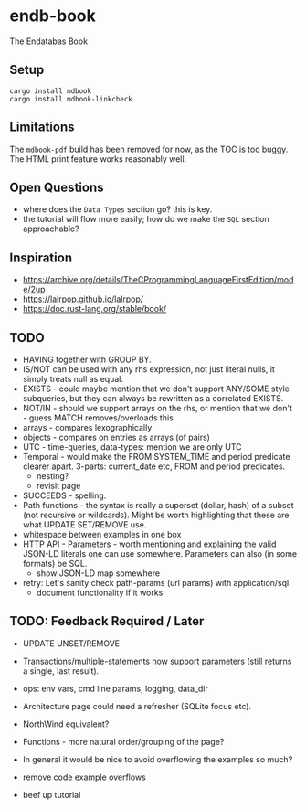 # endb-book

The Endatabas Book

## Setup

```
cargo install mdbook
cargo install mdbook-linkcheck
```

## Limitations

The `mdbook-pdf` build has been removed for now, as the TOC is too buggy.
The HTML print feature works reasonably well.

## Open Questions

* where does the `Data Types` section go? this is key.
* the tutorial will flow more easily; how do we make the `SQL` section approachable?

## Inspiration

* https://archive.org/details/TheCProgrammingLanguageFirstEdition/mode/2up
* https://lalrpop.github.io/lalrpop/
* https://doc.rust-lang.org/stable/book/

## TODO

* HAVING together with GROUP BY.
* IS/NOT can be used with any rhs expression, not just literal nulls, it simply treats null as equal.
* EXISTS - could maybe mention that we don't support ANY/SOME style subqueries, but they can always be rewritten as a correlated EXISTS.
* NOT/IN - should we support arrays on the rhs, or mention that we don't - guess MATCH removes/overloads this
* arrays - compares lexographically
* objects - compares on entries as arrays (of pairs)
* UTC - time-queries, data-types: mention we are only UTC
* Temporal - would make the FROM SYSTEM_TIME and period predicate clearer apart. 3-parts: current_date etc, FROM and period predicates.
    * nesting?
    * revisit page
* SUCCEEDS - spelling.
* Path functions - the syntax is really a superset (dollar, hash) of a subset (not recursive or wildcards). Might be worth highlighting that these are what UPDATE SET/REMOVE use.
* whitespace between examples in one box
* HTTP API - Parameters - worth mentioning and explaining the valid JSON-LD literals one can use somewhere. Parameters can also (in some formats) be SQL.
    * show JSON-LD map somewhere
* retry: Let's sanity check path-params (url params) with application/sql.
    * document functionality if it works

## TODO: Feedback Required / Later

* UPDATE UNSET/REMOVE
* Transactions/multiple-statements now support parameters (still returns a single, last result).
* ops: env vars, cmd line params, logging, data_dir
* Architecture page could need a refresher (SQLite focus etc).
* NorthWind equivalent?
* Functions - more natural order/grouping of the page?
* In general it would be nice to avoid overflowing the examples so much?

* remove code example overflows
* beef up tutorial
